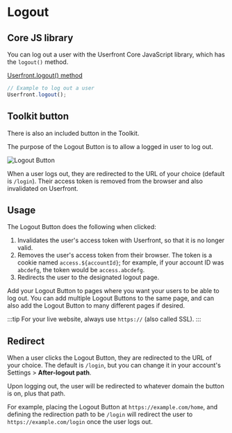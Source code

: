 # Logout

## Core JS library

You can log out a user with the Userfront Core JavaScript library, which has the `logout()` method.

[Userfront.logout() method](/docs/js.html#logout)

```js
// Example to log out a user
Userfront.logout();
```

## Toolkit button

There is also an included button in the Toolkit.

The purpose of the Logout Button is to allow a logged in user to log out.

![Logout Button](https://res.cloudinary.com/component/image/upload/c_crop,e_trim:2:white/if_w_lt_6/c_lpad,h_150,w_140,l_text:Arial_16:No%20preview,co_rgb:999999/if_end/if_w_lt_100/w_1.33,h_1.33,e_sharpen:50/if_end/c_lpad,h_150,w_140,b_rgb:ffffff/v1582158400/logout_uje4x0.png)

When a user logs out, they are redirected to the URL of your choice (default is `/login`). Their access token is removed from the browser and also invalidated on Userfront.

## Usage

The Logout Button does the following when clicked:

1. Invalidates the user's access token with Userfront, so that it is no longer valid.
2. Removes the user's access token from their browser. The token is a cookie named `access.${accountId}`; for example, if your account ID was `abcdefg`, the token would be `access.abcdefg`.
3. Redirects the user to the designated logout page.

Add your Logout Button to pages where you want your users to be able to log out. You can add multiple Logout Buttons to the same page, and can also add the Logout Button to many different pages if desired.

:::tip
For your live website, always use `https://` (also called SSL).
:::

## Redirect

When a user clicks the Logout Button, they are redirected to the URL of your choice. The default is `/login`, but you can change it in your account's Settings > **After-logout path**.

Upon logging out, the user will be redirected to whatever domain the button is on, plus that path.

For example, placing the Logout Button at `https://example.com/home`, and defining the redirection path to be `/login` will redirect the user to `https://example.com/login` once the user logs out.

